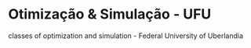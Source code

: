 # Otimização & Simulação - UFU
classes of optimization and simulation - Federal University of Uberlandia
